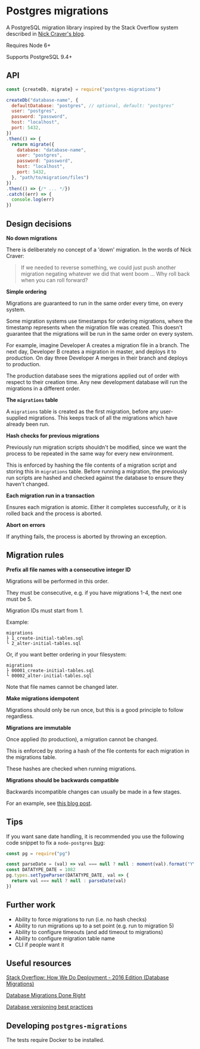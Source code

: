 # Postgres migrations

A PostgreSQL migration library inspired by the Stack Overflow system described in [Nick Craver's blog](http://nickcraver.com/blog/2016/05/03/stack-overflow-how-we-do-deployment-2016-edition/#database-migrations).

Requires Node 6+

Supports PostgreSQL 9.4+

## API

```js
const {createDb, migrate} = require("postgres-migrations")

createDb("database-name", {
  defaultDatabase: "postgres", // optional, default: "postgres"
  user: "postgres",
  password: "password",
  host: "localhost",
  port: 5432,
})
.then(() => {
  return migrate({
    database: "database-name",
    user: "postgres",
    password: "password",
    host: "localhost",
    port: 5432,
  }, "path/to/migration/files")
})
.then(() => {/* ... */})
.catch((err) => {
  console.log(err)
})
```

## Design decisions

**No down migrations**

There is deliberately no concept of a 'down' migration. In the words of Nick Craver:

> If we needed to reverse something, we could just push another migration negating whatever we did that went boom ... Why roll back when you can roll forward?

**Simple ordering**

Migrations are guaranteed to run in the same order every time, on every system.

Some migration systems use timestamps for ordering migrations, where the timestamp represents when the migration file was created. This doesn't guarantee that the migrations will be run in the same order on every system.

For example, imagine Developer A creates a migration file in a branch. The next day, Developer B creates a migration in master, and deploys it to production. On day three Developer A merges in their branch and deploys to production.

The production database sees the migrations applied out of order with respect to their creation time. Any new development database will run the migrations in a different order.

**The `migrations` table**

A `migrations` table is created as the first migration, before any user-supplied migrations. This keeps track of all the migrations which have already been run.

**Hash checks for previous migrations**

Previously run migration scripts shouldn't be modified, since we want the process to be repeated in the same way for every new environment.

This is enforced by hashing the file contents of a migration script and storing this in `migrations` table. Before running a migration, the previously run scripts are hashed and checked against the database to ensure they haven't changed.

**Each migration run in a transaction**

Ensures each migration is atomic. Either it completes successfully, or it is rolled back and the process is aborted.

**Abort on errors**

If anything fails, the process is aborted by throwing an exception.

## Migration rules

**Prefix all file names with a consecutive integer ID**

Migrations will be performed in this order.

They must be consecutive, e.g. if you have migrations 1-4, the next one must be 5.

Migration IDs must start from 1.

Example:

```
migrations
├ 1_create-initial-tables.sql
└ 2_alter-initial-tables.sql
```

Or, if you want better ordering in your filesystem:

```
migrations
├ 00001_create-initial-tables.sql
└ 00002_alter-initial-tables.sql
```

Note that file names cannot be changed later.

**Make migrations idempotent**

Migrations should only be run once, but this is a good principle to follow regardless.

**Migrations are immutable**

Once applied (to production), a migration cannot be changed.

This is enforced by storing a hash of the file contents for each migration in the migrations table.

These hashes are checked when running migrations.

**Migrations should be backwards compatible**

Backwards incompatible changes can usually be made in a few stages.

For an example, see [this blog post](http://www.brunton-spall.co.uk/post/2014/05/06/database-migrations-done-right/).

## Tips

If you want sane date handling, it is recommended you use the following code snippet to fix a `node-postgres` [bug](https://github.com/brianc/node-postgres/issues/818):

```js
const pg = require("pg")

const parseDate = (val) => val === null ? null : moment(val).format("YYYY-MM-DD")
const DATATYPE_DATE = 1082
pg.types.setTypeParser(DATATYPE_DATE, val => {
  return val === null ? null : parseDate(val)
})
```

## Further work

- Ability to force migrations to run (i.e. no hash checks)
- Ability to run migrations up to a set point (e.g. run to migration 5)
- Ability to configure timeouts (and add timeout to migrations)
- Ability to configure migration table name
- CLI if people want it

## Useful resources

[Stack Overflow: How We Do Deployment - 2016 Edition (Database Migrations)](http://nickcraver.com/blog/2016/05/03/stack-overflow-how-we-do-deployment-2016-edition/#database-migrations)

[Database Migrations Done Right](http://www.brunton-spall.co.uk/post/2014/05/06/database-migrations-done-right/)

[Database versioning best practices](http://enterprisecraftsmanship.com/2015/08/10/database-versioning-best-practices/)

## Developing `postgres-migrations`

The tests require Docker to be installed.
